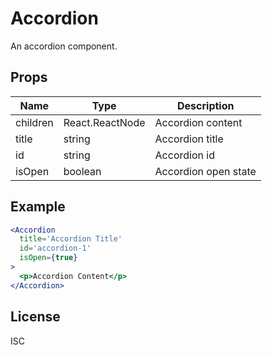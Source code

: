 # Accordion

An accordion component.

## Props

| Name     | Type            | Description          |
| -------- | --------------- | -------------------- |
| children | React.ReactNode | Accordion content    |
| title    | string          | Accordion title      |
| id       | string          | Accordion id         |
| isOpen   | boolean         | Accordion open state |

## Example

```jsx
<Accordion
  title='Accordion Title'
  id='accordion-1'
  isOpen={true}
>
  <p>Accordion Content</p>
</Accordion>
```

## License

ISC

